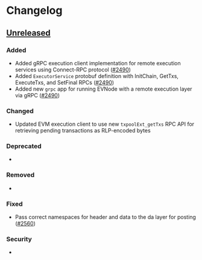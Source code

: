 
# Changelog

<!--
All notable changes to this module will be documented in this file.

The format is based on [Keep a Changelog](https://keepachangelog.com/en/1.0.0/),
and this project adheres to [Semantic Versioning](https://semver.org/spec/v2.0.0.html).
-->

## [Unreleased]

### Added

<!-- New features or capabilities -->
- Added gRPC execution client implementation for remote execution services using Connect-RPC protocol ([#2490](https://github.com/evstack/ev-node/pull/2490))
- Added `ExecutorService` protobuf definition with InitChain, GetTxs, ExecuteTxs, and SetFinal RPCs ([#2490](https://github.com/evstack/ev-node/pull/2490))
- Added new `grpc` app for running EVNode with a remote execution layer via gRPC ([#2490](https://github.com/evstack/ev-node/pull/2490))

### Changed

<!-- Changes to existing functionality -->
- Updated EVM execution client to use new `txpoolExt_getTxs` RPC API for retrieving pending transactions as RLP-encoded bytes

### Deprecated

<!-- Features that will be removed in future versions -->
-

### Removed

<!-- Features that were removed -->
-

### Fixed

<!-- Bug fixes -->
- Pass correct namespaces for header and data to the da layer for posting ([#2560](https://github.com/evstack/ev-node/pull/2560))

### Security

<!-- Security vulnerability fixes -->
-

<!--
## Category Guidelines:

### Added
- New features
- New APIs
- New configuration options
- New commands
- New integrations

### Changed
- API changes (breaking or non-breaking)
- Behavior changes
- Performance improvements
- Refactoring (only if it affects users)
- Documentation updates (major ones)
- Default value changes

### Deprecated
- Features planned for removal
- Old APIs being phased out
- Configuration options being replaced

### Removed
- Deleted features
- Removed APIs
- Removed configuration options
- Removed dependencies

### Fixed
- Bug fixes
- Crash fixes
- Memory leak fixes
- Race condition fixes
- Incorrect behavior fixes

### Security
- Security vulnerability patches
- Security hardening
- Authentication/authorization fixes
- Cryptographic updates

## Writing Good Changelog Entries:

DO:
- Start with a verb (Added, Fixed, Changed, etc.)
- Include PR number: "Fixed memory leak in block sync (#1234)"
- Be concise but descriptive
- Focus on WHAT changed and WHY it matters to users
- Group related changes

DON'T:
- Include internal refactoring that doesn't affect users
- Use technical jargon without explanation
- Write from developer perspective
- Include every minor change

## Version Numbering:

Given a version number MAJOR.MINOR.PATCH:

- MAJOR: Incompatible API changes
- MINOR: Backwards-compatible functionality additions
- PATCH: Backwards-compatible bug fixes

Pre-release versions: 0.x.y (anything may change)
-->

<!-- Links -->
[Unreleased]: https://github.com/evstack/ev-node/compare/v1.0.0-beta.1...HEAD
